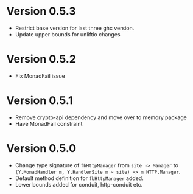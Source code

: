 # Version 0.5.3

* Restrict base version for last three ghc version.
* Update upper bounds for unliftio changes

# Version 0.5.2

* Fix MonadFail issue

# Version 0.5.1

* Remove crypto-api dependency and move over to memory package
* Have MonadFail constraint

# Version 0.5.0

* Change type signature of `fbHttpManager` from `site -> Manager` to `(Y.MonadHandler m, Y.HandlerSite m ~ site) => m HTTP.Manager`.
* Default method definition for `fbHttpManager` added.
* Lower bounds added for conduit, http-conduit etc.
